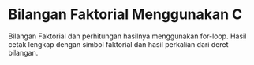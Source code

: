 # Bilangan Faktorial Menggunakan C


Bilangan Faktorial dan perhitungan hasilnya menggunakan for-loop. Hasil cetak lengkap dengan simbol faktorial dan hasil perkalian dari deret bilangan.
